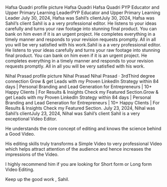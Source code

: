 Hafsa Quadri profile picture
Hafsa Quadri
Hafsa Quadri
PYP Educator and Upper Primary Learning LeaderPYP Educator and Upper Primary Learning Leader
July 30, 2024, Hafsa was Sahil’s clientJuly 30, 2024, Hafsa was Sahil’s client
Sahil is a a very professional editor. He listens to your ideas carefully and turns your raw footage into stunning final product. You can bank on him even if it is an urgent project. He completes everything in a timely manner and responds to your revision requests promptly. All in all you will be very satisfied with his work.Sahil is a a very professional editor. He listens to your ideas carefully and turns your raw footage into stunning final product. You can bank on him even if it is an urgent project. He completes everything in a timely manner and responds to your revision requests promptly. All in all you will be very satisfied with his work.



Nihal Prasad profile picture
Nihal Prasad
Nihal Prasad
· 3rdThird degree connection
Grow & get Leads with my Proven LinkedIn Strategy within 84 days | Personal Branding and Lead Generation for Entrepreneurs | 10+ Happy Clients | For Results & Insights Check my Featured Section.Grow & get Leads with my Proven LinkedIn Strategy within 84 days | Personal Branding and Lead Generation for Entrepreneurs | 10+ Happy Clients | For Results & Insights Check my Featured Section.
July 23, 2024, Nihal was Sahil’s clientJuly 23, 2024, Nihal was Sahil’s client
Sahil is a very exceptional Video Editor.

He understands the core concept of editing and knows the science behind a Good Video.

His editing skills truly transforms a Simple Video to very professional Video which helps attract attention of the audience and hence increases the impressions of the Video.

I highly recommend him if you are looking for Short form or Long form Video Editing.

Keep up the good work , Sahil.